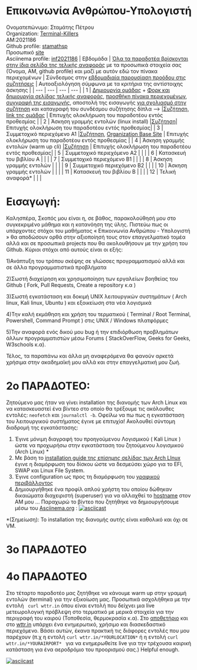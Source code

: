 # Επικοινωνία Ανθρώπου-Υπολογιστή

Ονοματεπώνυμο: Σταμάτης Πέτρου  
Organization: [Terminal-Killers](https://github.com/Terminal-Killers)  
ΑΜ:2021186  
Github profile: [stamathsp](https://github.com/stamathsp)  
Προσωπικό [site](https://stamathsp.netlify.app/)  
Asciinema profile: [inf2021186](https://asciinema.org/~inf2021186)
| Εβδομάδα | [Όλα τα παραδοτέα βρίσκονται στην ίδια σελίδα της τελικής αναφοράς](https://courses-ionio.github.io/help/deliverables/) με τα προσωπικά στοιχεία σας (Όνομα, ΑΜ, github profile) και μαζί με αυτόν εδώ τον πίνακα περιεχομένων | Σύνδεσμος στην [εβδομαδιαία παρουσίαση προόδου στις συζητήσεις](https://github.com/courses-ionio/help/discussions/categories/show-and-tell) | Αυτοαξιολόγηση σύμφωνα με τα κριτήρια της αντίστοιχης άσκησης |
| --- | --- | --- | --- |
| 1 |  [Δημιουργία ομάδας](https://github.com/courses-ionio/hci/discussions/1794) + [Φορκ και δημιουργία σελίδας τελικής αναφοράς](https://courses-ionio.github.io/help/guide/), [προσθήκη πίνακα περιεχομένων](https://raw.githubusercontent.com/courses-ionio/hci/master/README.md), [συγγραφή της εισαγωγής](https://courses-ionio.github.io/help/intro/), αποστολή της εισαγωγής [για σχολιασμό στην συζήτηση](https://github.com/courses-ionio/help/discussions/categories/show-and-tell) και καταγραφή του συνδέσμου συζήτησης δίπλα --> |[Συζήτηση](https://github.com/courses-ionio/help/discussions/845), [link της ομάδας](https://github.com/Terminal-Killers) | Επιτυχής ολοκλήρωση του παραδοτέου εντός προθεσμίας  |
| 2 | Άσκηση γραμμής εντολών (linux install) |[Συζήτηση](https://github.com/courses-ionio/help/discussions/1022)| Επιτυχής ολοκλήρωση του παραδοτέου εντός προθεσμίας|
| 3 | Συμμετοχικό περιεχόμενο A1 |[Συζήτηση](https://github.com/courses-ionio/help/discussions/1266), [Organization Base Site](https://terminal-killers-site.netlify.app/) | Επιτυχής ολοκλήρωση του παραδοτέου εντός προθεσμίας |
| 4 | Άσκηση γραμμής εντολών (warm up cli) |[Συζήτηση](https://github.com/courses-ionio/help/discussions/1326) | Επιτυχής ολοκλήρωση του παραδοτέου εντός προθεσμίας|
| 5 | Συμμετοχικό περιεχόμενο A2 | | |
| 6 | Κατασκευή του βιβλίου Α | | |
| 7 | Συμμετοχικό περιεχόμενο B1 | | |
| 8 | Άσκηση γραμμής εντολών | | |
| 9 | Συμμετοχικό περιεχόμενο B2 | | |
| 10 | Άσκηση γραμμής εντολών | | |
| 11 | Κατασκευή του βιβλίου Β | | |
| 12 | Τελική αναφορά* | | |



# Εισαγωγή:
Καλησπέρα,
Σκοπός μου είναι η, 
σε βάθος, παρακολούθησή μου στο συγκεκριμένο μάθημα και η κατανόηση της ύλης. Πιστεύω πως οι υπάρχοντες στόχοι του μαθήματος « Επικοινωνία Ανθρώπου - Υπολογιστή » θα αποδώσουν ορθά στην αξιοποίησή τους στον επαγγελματικό τομέα αλλά και σε προσωπικά projects που θα ακολουθήσουν με την χρήση του Github. Kύριοι στόχοι από αυτούς είναι οι εξής:

 1)Ανάπτυξη του τρόπου σκέψης σε γλώσσες προγραμματισμού αλλά και σε άλλα προγραμματιστικά προβλήματα 
 
  2)Σωστή διαχείρηση και χρησιμοποίηση των εργαλείων βοηθείας του Github ( Fork, Pull Requests, Create a repository κ.α ) 
  
  3)Σωστή εγκατάσταση και δοκιμή UNIX λειτουργικών συστημάτων ( Arch linux, Kali linux, Ubuntu ) και εξοικείωση στα νέα λογισμικά 
  
  4)Την καλή εκμάθηση και χρήση του τερματικού ( Terminal / Root Terminal, Powershell, Command Prompt ) στις UNIX / Windows πλατφόρμες 
  
  5)Την αναφορά ενός δικού μου bug ή την επιδιόρθωση προβλημάτων άλλων προγραμματιστών μέσω Forums ( StackOverFlow, Geeks for Geeks, W3schools κ.α). 
  
  Τέλος, τα παραπάνω και άλλα μη αναφερόμενα θα φανούν αρκετά χρήσιμα στην ακαδημαϊκή μου αλλά και στην επαγγελματική μου ζωή.

# 2o ΠΑΡΑΔΟΤΕΟ:

Ζητούμενο μας ήταν να γίνει installation της διανομής των Arch Linux και να κατασκευαστεί ένα βίντεο στο οποίο θα τρέξουμε τις ακόλουθες εντολές: `neofetch` και `journalctl -b`. Οφείλω να πω πως η εγκατάσταση του λειτουργικού συστήματος έγινε με επιτυχία! Ακολουθεί σύντομη διαδρομή της εγκατάστασης: 
1.  Έγινε μόνιμη διαγραφή του προηγούμενου Λογισμικού ( Kali Linux ) ώστε να προχωρήσω στην εγκατάσταση του ζητούμενου λογισμικού (Arch Linux) *
2. Με βάση το [installation guide της επίσημης σελίδας των Arch LInux](https://wiki.archlinux.org/title/installation_guide) έγινε η διαμόρφωση του δίσκου ώστε να δεσμεύσει χώρο για το EFI, SWAP και Linux File System.
3. Έγινε configuration ως προς τη διαμόρφωση του [γραφικού περιβάλλοντος](https://wiki.archlinux.org/title/xfce) 
4. Δημιουργήθηκε ένα προφίλ απλού χρήστη του οποίου δώθηκαν δικαιώματα διαχειριστή (superuser) για να αλλαχθεί το [hostname](https://www.cyberciti.biz/faq/arch-linux-change-hostname-computer-name/) στον ΑΜ μου ...
Παραχωρώ το βίντεο που ζητήθηκε να δημιουργήσουμε μέσω του [Asciinema.org](https://asciinema.org) :
[![asciicast](https://asciinema.org/a/527852.svg)](https://asciinema.org/a/527852)

*(Σημείωση): Το installation της διανομής αυτής είναι καθολικό και όχι σε VM.

# 3ο ΠΑΡΑΔΟΤΕΟ



# 4o ΠΑΡΑΔΟΤΕΟ

Στο τέταρτο παραδοτέο μας ζητήθηκε να κάνουμε warm up στην γραμμή εντολών (terminal) για την εξικοίωση μας. Προσωπικά ασχολήθηκα  με την εντολή ` curl wttr.in`  όπου είναι εντολή που δείχνει μια live μετεωρολογική πρόβλεψη στο τερματικό με μερικά στοιχεία για την περιγραφή του καιρού (Τοποθεσία, θερμοκρασία κ.α). Στο [αποθετήριο](https://github.com/chubin/wttr.in) και στο [wttr.in](https://wttr.in/:help) υπάρχει ένα ενημερωτικό, χρήσιμο και διασκεδαστικό περιεχόμενο. Βάσει αυτών, έκανα πρακτική τις διάφορες εντολές που μου παρέχουν (π.χ η εντολή `curl wttr.in/*YOURLOCATION*` ή η εντολή `curl wttr.in/*YOURAIRPORT* `  για να ενημερωθείτε live για την τρέχουσα καιρική κατάσταση για ένα αεροδρόμιο του προορισμού σας.) Helpful enough. 

[![asciicast](https://asciinema.org/a/533145.svg)](https://asciinema.org/a/533145)
